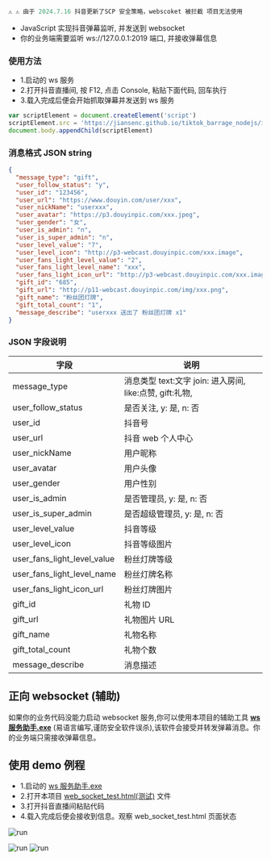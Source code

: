 ```javascript
⚠️ ⚠️ 由于 2024.7.16 抖音更新了SCP 安全策略，webscoket 被拦截 项目无法使用
```

- JavaScript 实现抖音弹幕监听, 并发送到 websocket
- 你的业务端需要监听 ws://127.0.0.1:2019 端口, 并接收弹幕信息

### 使用方法

- 1.启动的 ws 服务
- 2.打开抖音直播间, 按 F12, 点击 Console, 粘贴下面代码, 回车执行
- 3.载入完成后便会开始抓取弹幕并发送到 ws 服务

```javascript
var scriptElement = document.createElement('script')
scriptElement.src = 'https://jiansenc.github.io/tiktok_barrage_nodejs/index.js?t=' + Math.random()
document.body.appendChild(scriptElement)
```

### 消息格式 JSON string

```json
{
  "message_type": "gift",
  "user_follow_status": "y",
  "user_id": "123456",
  "user_url": "https://www.douyin.com/user/xxx",
  "user_nickName": "userxxx",
  "user_avatar": "https://p3.douyinpic.com/xxx.jpeg",
  "user_gender": "女",
  "user_is_admin": "n",
  "user_is_super_admin": "n",
  "user_level_value": "7",
  "user_level_icon": "http://p3-webcast.douyinpic.com/xxx.image",
  "user_fans_light_level_value": "2",
  "user_fans_light_level_name": "xxx",
  "user_fans_light_icon_url": "http://p3-webcast.douyinpic.com/xxx.image",
  "gift_id": "685",
  "gift_url": "http://p11-webcast.douyinpic.com/img/xxx.png",
  "gift_name": "粉丝团灯牌",
  "gift_total_count": "1",
  "message_describe": "userxxx 送出了 粉丝团灯牌 x1"
}
```

### JSON 字段说明

| 字段                        | 说明                                                     |
| --------------------------- | -------------------------------------------------------- |
| message_type                | 消息类型 text:文字 join: 进入房间, like:点赞, gift:礼物, |
| user_follow_status          | 是否关注, y: 是, n: 否                                   |
| user_id                     | 抖音号                                                   |
| user_url                    | 抖音 web 个人中心                                        |
| user_nickName               | 用户昵称                                                 |
| user_avatar                 | 用户头像                                                 |
| user_gender                 | 用户性别                                                 |
| user_is_admin               | 是否管理员, y: 是, n: 否                                 |
| user_is_super_admin         | 是否超级管理员, y: 是, n: 否                             |
| user_level_value            | 抖音等级                                                 |
| user_level_icon             | 抖音等级图片                                             |
| user_fans_light_level_value | 粉丝灯牌等级                                             |
| user_fans_light_level_name  | 粉丝灯牌名称                                             |
| user_fans_light_icon_url    | 粉丝灯牌图片                                             |
| gift_id                     | 礼物 ID                                                  |
| gift_url                    | 礼物图片 URL                                             |
| gift_name                   | 礼物名称                                                 |
| gift_total_count            | 礼物个数                                                 |
| message_describe            | 消息描述                                                 |

## 正向 websocket (辅助)

如果你的业务代码没能力启动 websocket 服务,你可以使用本项目的辅助工具 [**ws 服务助手.exe**](https://github.com/jiansenc/tiktok_barrage_nodejs/raw/main/ws%E6%9C%8D%E5%8A%A1%E5%8A%A9%E6%89%8B.exe) (易语言编写,谨防安全软件误杀),该软件会接受并转发弹幕消息。你的业务端只需接收弹幕信息。

## 使用 demo 例程

- 1.启动的 [ws 服务助手.exe](https://github.com/jiansenc/tiktok_barrage_nodejs/raw/main/ws%E6%9C%8D%E5%8A%A1%E5%8A%A9%E6%89%8B.exe)
- 2.打开本项目 [web_socket_test.html(测试)](https://github.com/jiansenc/tiktok_barrage_nodejs/blob/main/web_socket_test.html) 文件
- 3.打开抖音直播间粘贴代码
- 4.载入完成后便会接收到信息。观察 web_socket_test.html 页面状态

![run](https://jiansenc.github.io/tiktok_barrage_nodejs/src/images/20240531172717.jpg)

![run](https://jiansenc.github.io/tiktok_barrage_nodejs/src/images/20240531172531.jpg)
![run](https://jiansenc.github.io/tiktok_barrage_nodejs/src/images/20240531173008.jpg)
